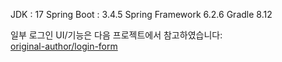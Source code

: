 JDK : 17
Spring Boot : 3.4.5
Spring Framework 6.2.6
Gradle 8.12

일부 로그인 UI/기능은 다음 프로젝트에서 참고하였습니다:  
[original-author/login-form](https://github.com/GreatLaboratory/SpringBoot_Security_Login)
